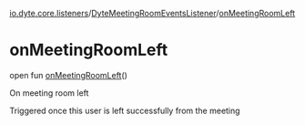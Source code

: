 [io.dyte.core.listeners](../index.md)/[DyteMeetingRoomEventsListener](index.md)/[onMeetingRoomLeft](on-meeting-room-left.md)

# onMeetingRoomLeft


open fun [onMeetingRoomLeft](on-meeting-room-left.md)()

On meeting room left

Triggered once this user is left successfully from the meeting
